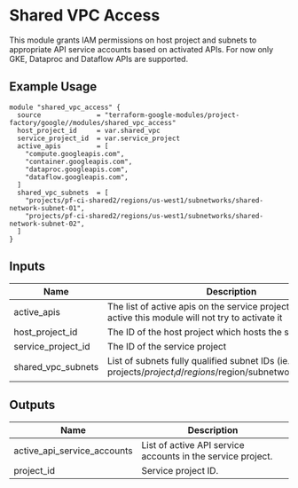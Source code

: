 # Shared VPC Access

This module grants IAM permissions on host project and subnets to appropriate API service accounts based on activated
APIs. For now only GKE, Dataproc and Dataflow APIs are supported.

## Example Usage
```hcl
module "shared_vpc_access" {
  source              = "terraform-google-modules/project-factory/google//modules/shared_vpc_access"
  host_project_id     = var.shared_vpc
  service_project_id  = var.service_project
  active_apis         = [
    "compute.googleapis.com",
    "container.googleapis.com",
    "dataproc.googleapis.com",
    "dataflow.googleapis.com",
  ]
  shared_vpc_subnets  = [
    "projects/pf-ci-shared2/regions/us-west1/subnetworks/shared-network-subnet-01",
    "projects/pf-ci-shared2/regions/us-west1/subnetworks/shared-network-subnet-02",
  ]
}
```

<!-- BEGINNING OF PRE-COMMIT-TERRAFORM DOCS HOOK -->
## Inputs

| Name | Description | Type | Default | Required |
|------|-------------|:----:|:-----:|:-----:|
| active\_apis | The list of active apis on the service project. If api is not active this module will not try to activate it | list(string) | `<list>` | no |
| host\_project\_id | The ID of the host project which hosts the shared VPC | string | n/a | yes |
| service\_project\_id | The ID of the service project | string | n/a | yes |
| shared\_vpc\_subnets | List of subnets fully qualified subnet IDs (ie. projects/$project_id/regions/$region/subnetworks/$subnet_id) | list(string) | `<list>` | no |

## Outputs

| Name | Description |
|------|-------------|
| active\_api\_service\_accounts | List of active API service accounts in the service project. |
| project\_id | Service project ID. |

<!-- END OF PRE-COMMIT-TERRAFORM DOCS HOOK -->
